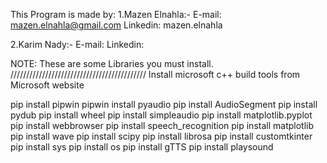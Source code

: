 This Program is made by:
1.Mazen Elnahla:-
	E-mail: mazen.elnahla@gmail.com
	Linkedin: mazen.elnahla

2.Karim Nady:-
	E-mail: 
	Linkedin: 

NOTE:
These are some Libraries you must install.
///////////////////////////////////////////
Install microsoft c++ build tools from Microsoft website

pip install pipwin
pipwin install pyaudio
pip install AudioSegment
pip install pydub
pip install wheel
pip install simpleaudio
pip install matplotlib.pyplot
pip install webbrowser
pip install speech_recognition
pip install matplotlib
pip install wave
pip install scipy
pip install librosa
pip install customtkinter
pip install sys
pip install os
pip install gTTS
pip install playsound

